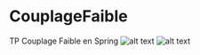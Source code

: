 # CouplageFaible
TP Couplage Faible en Spring
![alt text](https://github.com/[IsHafid]/[CouplageFaible]/blob/Imgs/DaoCapteur.png?raw=true)
![alt text](https://github.com/[IsHafid]/[CouplageFaible]/blob/Imgs/DaoDonnee.png?raw=true)

